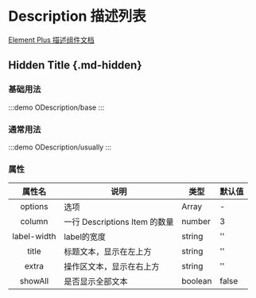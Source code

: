 # Description 描述列表

[Element Plus 描述组件文档](https://element-plus.org/zh-CN/component/description.html)

## Hidden Title {.md-hidden}

### 基础用法

:::demo
ODescription/base
:::

### 通常用法

:::demo
ODescription/usually
:::

### 属性

|   属性名    | 说明                          | 类型   | 默认值 |
| :---------: | ----------------------------- | ------ | ------ |
|   options   | 选项                          | Array  | -      |
|   column    | 一行 Descriptions Item 的数量 | number | 3    |
| label-width | label的宽度                   | string | ''     |
|    title    | 标题文本，显示在左上方        | string | ''     |
|    extra    | 操作区文本，显示在右上方      | string | ''     |
|    showAll    | 是否显示全部文本      | boolean | false     |
